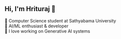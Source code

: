 ## Hi, I'm Hrituraj 🙂

🧠 Computer Science student at Sathyabama University<br/>
💫 AI/ML enthusiast & developer<br/>
🤖 I love working on Generative AI systems<br/>

